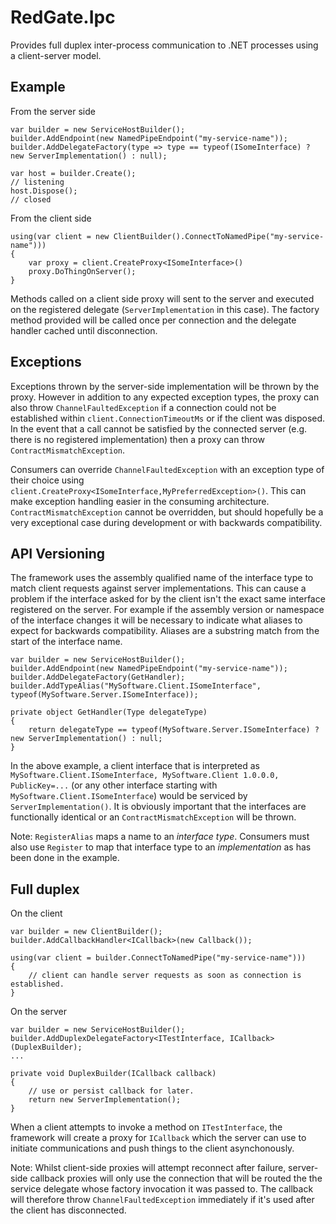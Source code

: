 # RedGate.Ipc

Provides full duplex inter-process communication to .NET processes using a client-server model.

## Example

From the server side

    var builder = new ServiceHostBuilder();
    builder.AddEndpoint(new NamedPipeEndpoint("my-service-name"));
    builder.AddDelegateFactory(type => type == typeof(ISomeInterface) ? new ServerImplementation() : null);

    var host = builder.Create();
    // listening
    host.Dispose();
	// closed

From the client side

    using(var client = new ClientBuilder().ConnectToNamedPipe("my-service-name")))
    {
        var proxy = client.CreateProxy<ISomeInterface>()
        proxy.DoThingOnServer();
    }

Methods called on a client side proxy will sent to the server and executed on the registered delegate (`ServerImplementation` in this case).
The factory method provided will be called once per connection and the delegate handler cached until disconnection.

## Exceptions

Exceptions thrown by the server-side implementation will be thrown by the proxy. However in addition to any
expected exception types, the proxy can also throw `ChannelFaultedException` if a connection could not be established
within `client.ConnectionTimeoutMs` or if the client was disposed.
In the event that a call cannot be satisfied by the connected server (e.g. there is no registered implementation)
then a proxy can throw `ContractMismatchException`.

Consumers can override `ChannelFaultedException` with an exception type of their choice using
`client.CreateProxy<ISomeInterface,MyPreferredException>()`. This can make exception handling easier
in the consuming architecture. `ContractMismatchException` cannot be overridden, but should hopefully be
a very exceptional case during development or with backwards compatibility.

## API Versioning

The framework uses the assembly qualified name of the interface type to match client requests against server implementations.
This can cause a problem if the interface asked for by the client isn't the exact same interface registered on the server.
For example if the assembly version or namespace of the interface changes it will be necessary to indicate what aliases to
expect for backwards compatibility. Aliases are a substring match from the start of the interface name.

	var builder = new ServiceHostBuilder();
	builder.AddEndpoint(new NamedPipeEndpoint("my-service-name"));
	builder.AddDelegateFactory(GetHandler);
	builder.AddTypeAlias("MySoftware.Client.ISomeInterface", typeof(MySoftware.Server.ISomeInterface));

	private object GetHandler(Type delegateType)
	{
        return delegateType == typeof(MySoftware.Server.ISomeInterface) ? new ServerImplementation() : null;
	}

In the above example, a client interface that is interpreted as `MySoftware.Client.ISomeInterface, MySoftware.Client 1.0.0.0, PublicKey=...`
(or any other interface starting with `MySoftware.Client.ISomeInterface`) would be serviced by `ServerImplementation()`.
It is obviously important that the interfaces are functionally identical or an `ContractMismatchException` will be thrown.

Note: `RegisterAlias` maps a name to an *interface type*. Consumers must also use `Register` to map that interface type
to an *implementation* as has been done in the example.

## Full duplex


On the client

    var builder = new ClientBuilder();
	builder.AddCallbackHandler<ICallback>(new Callback());

    using(var client = builder.ConnectToNamedPipe("my-service-name")))
    {
        // client can handle server requests as soon as connection is established.
    }

On the server

    var builder = new ServiceHostBuilder();
    builder.AddDuplexDelegateFactory<ITestInterface, ICallback>(DuplexBuilder);
    ...
    
    private void DuplexBuilder(ICallback callback)
    {
	    // use or persist callback for later.
        return new ServerImplementation();
    }

When a client attempts to invoke a method on `ITestInterface`, the framework will create a proxy for `ICallback` which the server can use to initiate communications and push things to the client asynchonously.

Note: Whilst client-side proxies will attempt reconnect after failure, server-side callback proxies will only use the connection that will be routed the the service delegate whose factory invocation it was passed to. The callback will therefore throw `ChannelFaultedException` immediately if it's used after the client has disconnected.